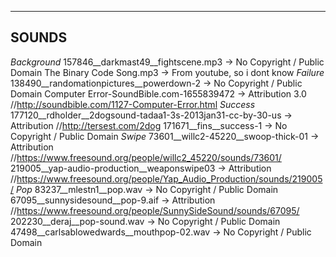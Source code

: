 


----------
SOUNDS
----------

*Background*
157846__darkmast49__fightscene.mp3                          -> No Copyright / Public Domain
The Binary Code Song.mp3                                    -> From youtube, so i dont know
*Failure*
138490__randomationpictures__powerdown-2                    -> No Copyright / Public Domain
Computer Error-SoundBible.com-1655839472                    -> Attribution 3.0                  //http://soundbible.com/1127-Computer-Error.html
*Success*
177120__rdholder__2dogsound-tadaa1-3s-2013jan31-cc-by-30-us -> Attribution                      //http://tersest.com/2dog
171671__fins__success-1                                     -> No Copyright / Public Domain
*Swipe*
73601__willc2-45220__swoop-thick-01                         -> Attribution                      //https://www.freesound.org/people/willc2_45220/sounds/73601/
219005__yap-audio-production__weaponswipe03                 -> Attribution                      //https://www.freesound.org/people/Yap_Audio_Production/sounds/219005/
*Pop*
83237__mlestn1__pop.wav                                     -> No Copyright / Public Domain
67095__sunnysidesound__pop-9.aif                            -> Attribution                      //https://www.freesound.org/people/SunnySideSound/sounds/67095/
202230__deraj__pop-sound.wav                                -> No Copyright / Public Domain
47498__carlsablowedwards__mouthpop-02.wav                   -> No Copyright / Public Domain